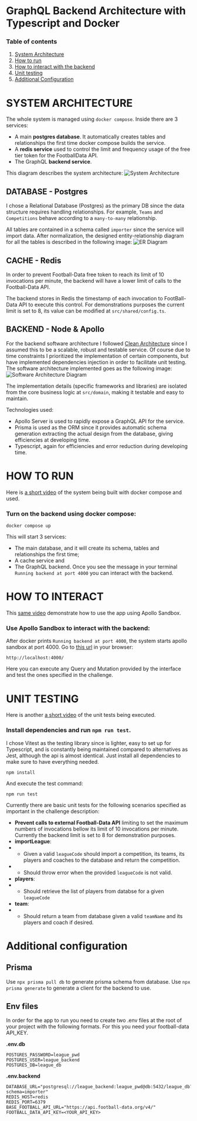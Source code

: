 # GraphQL Backend Architecture with Typescript and Docker

### Table of contents

1. [System Architecture](#system-architecture)
2. [How to run](#how-to-run)
3. [How to interact with the backend](#how-to-interact)
4. [Unit testing](#unit-testing)
5. [Additional Configuration](#additional-configuration)

# SYSTEM ARCHITECTURE

The whole system is managed using `docker compose`. Inside there are 3 services:

-   A main **postgres database**. It automatically creates tables and relationships the first time docker compose builds the service.
-   A **redis service** used to control the limit and frequency usage of the free tier token for the FootballData API.
-   The GraphQL **backend service**.

This diagram describes the system architecture:
![System Architecture](./docs/images/system_architecture.png)

## DATABASE - Postgres

I chose a Relational Database (Postgres) as the primary DB since the data structure requires handling relationships. For example, `Teams` and `Competitions` behave according to a `many-to-many` relationship.

All tables are contained in a schema called `importer` since the service will import data. After normalization, the designed entity-relationship diagram for all the tables is described in the following image:
![ER Diagram](./docs/images/ER_diagram.png)

## CACHE - Redis

In order to prevent Football-Data free token to reach its limit of 10 invocations per minute, the backend will have a lower limit of calls to the Football-Data API.

The backend stores in Redis the timestamp of each invocation to FootBall-Data API to execute this control.
For demonstrations purposes the current limit is set to 8, its value can be modified at `src/shared/config.ts`.

## BACKEND - Node & Apollo

For the backend software architecture I followed [Clean Architecture](https://blog.cleancoder.com/uncle-bob/2012/08/13/the-clean-architecture.html) since I assumed this to be a scalable, robust and testable service. Of course due to time constraints I prioritized the implementation of certain components, but have implemented dependencies injection in order to facilitate unit testing. The software architecture implemented goes as the following image:
![Software Architecture Diagram](./docs/images/software_architecture.png)

The implementation details (specific frameworks and libraries) are isolated from the core business logic at `src/domain`, making it testable and easy to maintain.

Technologies used:

-   Apollo Server is used to rapidly expose a GraphQL API for the service.
-   Prisma is used as the ORM since it provides automatic schema generation extracting the actual design from the database, giving efficiencies at developing time.
-   Typescript, again for efficiencies and error reduction during developing time.

# HOW TO RUN

Here is [a short video](https://drive.google.com/file/d/1T1DvjurN559MGIOpPnRHnQXcCIisBQpD/view?usp=sharing) of the system being built with docker compose and used.

### Turn on the backend using docker compose:

```
docker compose up
```

This will start 3 services:

-   The main database, and it will create its schema, tables and relationships the first time;
-   A cache service and
-   The GraphQL backend.
    Once you see the message in your terminal `Running backend at port 4000` you can interact with the backend.

# HOW TO INTERACT

This [same video](https://drive.google.com/file/d/1T1DvjurN559MGIOpPnRHnQXcCIisBQpD/view?usp=sharing) demonstrate how to use the app using Apollo Sandbox.

### Use Apollo Sandbox to interact with the backend:

After docker prints `Running backend at port 4000`, the system starts apollo sandbox at port 4000. Go to [this url](http://localhost:4000/) in your browser:

```
http://localhost:4000/
```

Here you can execute any Query and Mutation provided by the interface and test the ones specified in the challenge.

# UNIT TESTING

Here is another [a short video](https://drive.google.com/file/d/1c8S1QkqZceLEFS2ry_UOWPaDBaDYCXGR/view?usp=sharing) of the unit tests being executed.

### Install dependencies and run `npm run test`.

I chose Vitest as the testing library since is lighter, easy to set up for Typescript, and is constantly being maintained compared to alternatives as Jest, although the api is almost identical.
Just install all dependencies to make sure to have everything needed.

```
npm install
```

And execute the test command:

```
npm run test
```

Currently there are basic unit tests for the following scenarios specified as important in the challenge description:

-   **Prevent calls to external Football-Data API** limiting to set the maximum numbers of invocations bellow its limit of 10 invocations per minute. Currently the backend limit is set to 8 for demonstration purposes.
-   **importLeague**:
-   -   Given a valid `leagueCode` should import a competition, its teams, its players and coaches to the database and return the competition.
-   -   Should throw error when the provided `leagueCode` is not valid.
-   **players**:
-   -   Should retrieve the list of players from databse for a given `leagueCode`
-   **team**:
-   -   Should return a team from database given a valid `teamName` and its players and coach if desired.

# Additional configuration

## Prisma

Use `npx prisma pull db` to generate prisma schema from database.
Use `npx prisma generate` to generate a client for the backend to use.

## Env files

In order for the app to run you need to create two .env files at the root of your project with the following formats. For this you need your football-data API_KEY.

**.env.db**

```
POSTGRES_PASSWORD=league_pwd
POSTGRES_USER=league_backend
POSTGRES_DB=league_db
```

**.env.backend**

```
DATABASE_URL="postgresql://league_backend:league_pwd@db:5432/league_db?schema=importer"
REDIS_HOST=redis
REDIS_PORT=6379
BASE_FOOTBALL_API_URL="https://api.football-data.org/v4/"
FOOTBALL_DATA_API_KEY=<YOUR_API_KEY>
```
